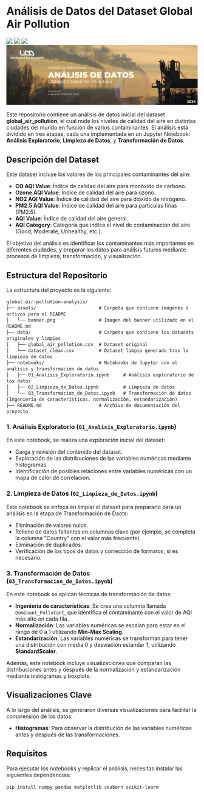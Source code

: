 # Análisis de Datos del Dataset Global Air Pollution

<p align="left">
   <img src="https://img.shields.io/badge/Status-En%20Desarrollo-green?style=plastic">
   <img src="https://img.shields.io/badge/Python-3776AB?style=plastic&logo=python&logoColor=white"/>
   <img src="https://img.shields.io/badge/Jupyter-%23e58f1a.svg?style=plastic&logo=Jupyter&logoColor=white"/>

<img src="./assets/banner.png"/>

Este repositorio contiene un análisis de datos inicial del dataset **global_air_pollution**, el cual mide los niveles de calidad del aire en distintas ciudades del mundo en función de varios contaminantes. El análisis está dividido en tres etapas, cada una implementada en un Jupyter Notebook: **Análisis Exploratorio**, **Limpieza de Datos**, y **Transformación de Datos**.

## Descripción del Dataset

Este dataset incluye los valores de los principales contaminantes del aire:
- **CO AQI Value**: Índice de calidad del aire para monóxido de carbono.
- **Ozone AQI Value**: Índice de calidad del aire para ozono.
- **NO2 AQI Value**: Índice de calidad del aire para dióxido de nitrógeno.
- **PM2.5 AQI Value**: Índice de calidad del aire para partículas finas (PM2.5).
- **AQI Value**: Índice de calidad del aire general.
- **AQI Category**: Categoría que indica el nivel de contaminación del aire (Good, Moderate, Unhealthy, etc.).

El objetivo del análisis es identificar los contaminantes más importantes en diferentes ciudades, y preparar los datos para análisis futuros mediante procesos de limpieza, transformación, y visualización.

## Estructura del Repositorio

La estructura del proyecto es la siguiente:
```
global-air-pollution-analysis/
├── assets/                       # Carpeta que contiene imágenes o activos para el README
│   └── banner.png                # Imagen del banner utilizado en el README.md
├── data/                         # Carpeta que contiene los datasets originales y limpios
│   ├── global_air_pollution.csv  # Dataset original
│   └── dataset_clean.csv         # Dataset limpio generado tras la limpieza de datos
├── notebooks/                    # Notebooks de Jupyter con el análisis y transformación de datos
│   ├── 01_Analisis_Exploratorio.ipynb     # Análisis exploratorio de los datos
│   ├── 02_Limpieza_de_Datos.ipynb         # Limpieza de datos
│   └── 03_Transformacion_de_Datos.ipynb   # Transformación de datos (Ingeniería de características, normalización, estandarización)
├── README.md                     # Archivo de documentación del proyecto
```


### 1. **Análisis Exploratorio (`01_Analisis_Exploratorio.ipynb`)**

En este notebook, se realiza una exploración inicial del dataset:
- Carga y revisión del contenido del dataset.
- Exploración de las distribuciones de las variables numéricas mediante histogramas.
- Identificación de posibles relaciones entre variables numéricas con un mapa de calor de correlación.

### 2. **Limpieza de Datos (`02_Limpieza_de_Datos.ipynb`)**

Este notebook se enfoca en limpiar el dataset para prepararlo para un análisis en la etapa de Transformación de Daots:
- Eliminación de valores nulos.
- Relleno de datos faltantes en columnas clave (por ejemplo, se completa la columna "Country" con el valor más frecuente).
- Eliminación de duplicados.
- Verificación de los tipos de datos y corrección de formatos, si es necesario.

### 3. **Transformación de Datos (`03_Transformacion_de_Datos.ipynb`)**

En este notebook se aplican técnicas de transformación de datos:
- **Ingeniería de características**: Se crea una columna llamada `Dominant_Pollutant`, que identifica el contaminante con el valor de AQI más alto en cada fila.
- **Normalización**: Las variables numéricas se escalan para estar en el rango de 0 a 1 utilizando **Min-Max Scaling**.
- **Estandarización**: Las variables numéricas se transforman para tener una distribución con media 0 y desviación estándar 1, utilizando **StandardScaler**.

Además, este notebook incluye visualizaciones que comparan las distribuciones antes y después de la normalización y estandarización mediante histogramas y boxplots.

## Visualizaciones Clave

A lo largo del análisis, se generaron diversas visualizaciones para facilitar la comprensión de los datos:

- **Histogramas**: Para observar la distribución de las variables numéricas antes y después de las transformaciones.

## Requisitos

Para ejecutar los notebooks y replicar el análisis, necesitas instalar las siguientes dependencias:

`pip install numpy pandas matplotlib seaborn scikit-learn`
